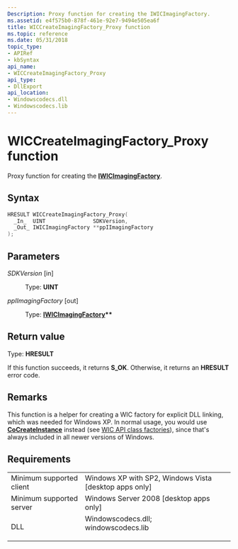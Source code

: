 ```yaml
---
Description: Proxy function for creating the IWICImagingFactory.
ms.assetid: e4f575b0-878f-461e-92e7-9494e505ea6f
title: WICCreateImagingFactory_Proxy function
ms.topic: reference
ms.date: 05/31/2018
topic_type: 
- APIRef
- kbSyntax
api_name: 
- WICCreateImagingFactory_Proxy
api_type: 
- DllExport
api_location: 
- Windowscodecs.dll
- Windowscodecs.lib
---
```


# WICCreateImagingFactory\_Proxy function

Proxy function for creating the [**IWICImagingFactory**](/windows/desktop/api/Wincodec/nn-wincodec-iwicimagingfactory).

## Syntax

```cpp
HRESULT WICCreateImagingFactory_Proxy(
  _In_  UINT               SDKVersion,
  _Out_ IWICImagingFactory **ppIImagingFactory
);
```

## Parameters

<dl> <dt>

*SDKVersion* \[in\]
</dt> <dd>

Type: **UINT**

</dd> <dt>

*ppIImagingFactory* \[out\]
</dt> <dd>

Type: **[**IWICImagingFactory**](/windows/desktop/api/Wincodec/nn-wincodec-iwicimagingfactory)\*\***

</dd> </dl>

## Return value

Type: **HRESULT**

If this function succeeds, it returns **S\_OK**. Otherwise, it returns an **HRESULT** error code.

## Remarks

This function is a helper for creating a WIC factory for explicit DLL linking, which was needed for Windows XP. In normal usage, you would use [**CoCreateInstance**](/windows/win32/api/combaseapi/nf-combaseapi-cocreateinstance) instead (see [WIC API class factories](./-wic-api.md#class-factories)), since that's always included in all newer versions of Windows.

## Requirements



|                                     |                                                                                                                                                                  |
|-------------------------------------|------------------------------------------------------------------------------------------------------------------------------------------------------------------|
| Minimum supported client<br/> | Windows XP with SP2, Windows Vista \[desktop apps only\]<br/>                                                                                              |
| Minimum supported server<br/> | Windows Server 2008 \[desktop apps only\]<br/>                                                                                                             |
| DLL<br/>                      | <dl> <dt>Windowscodecs.dll; </dt> <dt>windowscodecs.lib</dt> </dl> |



 

